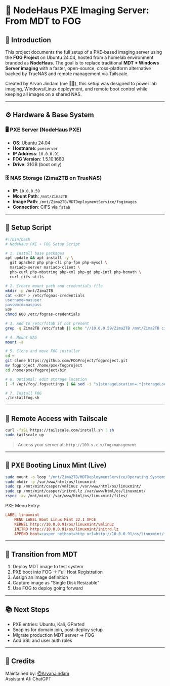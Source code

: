 
# 🧠 NodeHaus PXE Imaging Server: From MDT to FOG

## 📌 Introduction
This project documents the full setup of a PXE-based imaging server using the **FOG Project** on Ubuntu 24.04, hosted from a homelab environment branded as **NodeHaus**. The goal is to replace traditional **MDT + Windows Server imaging** with a faster, open-source, cross-platform alternative backed by TrueNAS and remote management via Tailscale.

Created by Arvan Jindam (me 🙋‍♂️), this setup was designed to power lab imaging, Windows/Linux deployment, and remote boot control while keeping all images on a shared NAS.

---

## ⚙️ Hardware & Base System

### 🖥 PXE Server (NodeHaus PXE)
- **OS**: Ubuntu 24.04  
- **Hostname**: `pxeserver`  
- **IP Address**: `10.0.0.91`  
- **FOG Version**: 1.5.10.1660  
- **Drive**: 31GB (boot only)  

### 🗄️ NAS Storage (Zima2TB on TrueNAS)
- **IP**: `10.0.0.59`  
- **Mount Path**: `/mnt/Zima2TB`  
- **Image Path**: `/mnt/Zima2TB/MDTDeploymentService/fogimages`  
- **Connection**: CIFS via `fstab`

---

## 🧰 Setup Script

```bash
#!/bin/bash
# NodeHaus PXE + FOG Setup Script

# 1. Install base packages
apt update && apt install -y \
  git apache2 php php-cli php-fpm php-mysql \
  mariadb-server mariadb-client \
  php-curl php-mbstring php-xml php-gd php-intl php-bcmath \
  curl cifs-utils

# 2. Create mount path and credentials file
mkdir -p /mnt/Zima2TB
cat <<EOF > /etc/fognas-credentials
username=nasuser
password=naspass
EOF
chmod 600 /etc/fognas-credentials

# 3. Add to /etc/fstab if not present
grep -q Zima2TB /etc/fstab || echo "//10.0.0.59/Zima2TB /mnt/Zima2TB cifs credentials=/etc/fognas-credentials,uid=fogproject,gid=www-data,file_mode=0777,dir_mode=0777,nounix,noserverino 0 0" >> /etc/fstab

# 4. Mount NAS
mount -a

# 5. Clone and move FOG installer
cd ~
git clone https://github.com/FOGProject/fogproject.git
mv fogproject /home/pxe/fogproject
cd /home/pxe/fogproject/bin

# 6. Optional: edit storage location
[ -f /opt/fog/.fogsettings ] && sed -i "s|storageLocation=.*|storageLocation='/mnt/Zima2TB/MDTDeploymentService/fogimages'|" /opt/fog/.fogsettings

# 7. Install FOG
./installfog.sh
```

---

## 🔐 Remote Access with Tailscale
```bash
curl -fsSL https://tailscale.com/install.sh | sh
sudo tailscale up
```

> Access your server at: `http://100.x.x.x/fog/management`

---

## 🧪 PXE Booting Linux Mint (Live)
```bash
sudo mount -o loop "/mnt/Zima2TB/MDTDeploymentService/Operating Systems/linuxmint-22.1-xfce-64bit.iso" /mnt/mint
sudo mkdir -p /var/www/html/os/linuxmint
sudo cp /mnt/mint/casper/vmlinuz /var/www/html/os/linuxmint/
sudo cp /mnt/mint/casper/initrd.lz /var/www/html/os/linuxmint/
rsync -av /mnt/mint/ /var/www/html/os/linuxmint/files/
```

PXE Menu Entry:
```cfg
LABEL linuxmint
    MENU LABEL Boot Linux Mint 22.1 XFCE
    KERNEL http://10.0.0.91/os/linuxmint/vmlinuz
    INITRD http://10.0.0.91/os/linuxmint/initrd.lz
    APPEND boot=casper netboot=http url=http://10.0.0.91/os/linuxmint/files/ locale=en_US.UTF-8 keyboard-setup/layoutcode=us
```

---

## 🔁 Transition from MDT

1. Deploy MDT image to test system  
2. PXE boot into FOG → Full Host Registration  
3. Assign an image definition  
4. Capture image as "Single Disk Resizable"  
5. Use FOG to deploy going forward

---

## 📚 Next Steps

- PXE entries: Ubuntu, Kali, GParted  
- Snapins for domain join, post-deploy setup  
- Migrate production MDT server → FOG  
- Add SSL and user auth roles

---

## 🙌 Credits

Maintained by: [@ArvanJindam](https://github.com/arvanjindam)  
Assistant AI: ChatGPT
